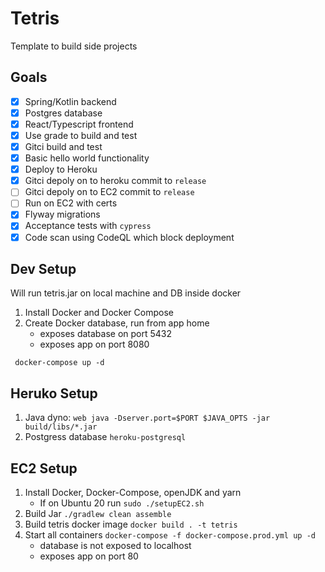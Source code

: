 # Tetris
Template to build side projects
## Goals
- [X] Spring/Kotlin backend
- [X] Postgres database
- [X] React/Typescript frontend
- [X] Use grade to build and test
- [X] Gitci build and test
- [X] Basic hello world functionality
- [X] Deploy to Heroku
- [X] Gitci depoly on to heroku commit to `release`
- [ ] Gitci depoly on to EC2 commit to `release`
- [ ] Run on EC2 with certs
- [X] Flyway migrations
- [X] Acceptance tests with `cypress`
- [X] Code scan using CodeQL which block deployment

## Dev Setup
Will run tetris.jar on local machine and DB inside docker
1. Install Docker and Docker Compose
2. Create Docker database, run from app home
    * exposes database on port 5432
    * exposes app on port 8080
```
 docker-compose up -d
```

## Heruko Setup
1. Java dyno: ` web java -Dserver.port=$PORT $JAVA_OPTS -jar build/libs/*.jar `
2. Postgress database `heroku-postgresql`

## EC2 Setup
1. Install Docker, Docker-Compose, openJDK and yarn
   * If on Ubuntu 20 run `sudo ./setupEC2.sh`
2. Build Jar `./gradlew clean assemble`
3. Build tetris docker image `docker build . -t tetris`
4. Start all containers `docker-compose -f docker-compose.prod.yml up -d`
   * database is not exposed to localhost
   * exposes app on port 80
